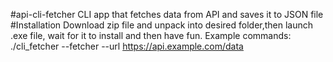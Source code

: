 #api-cli-fetcher
CLI app that fetches data from API and saves it to JSON file
#Installation
Download zip file and unpack into desired folder,then launch .exe file,
wait for it to install and then have fun.
Example commands:
./cli_fetcher
--fetcher
--url
https://api.example.com/data
